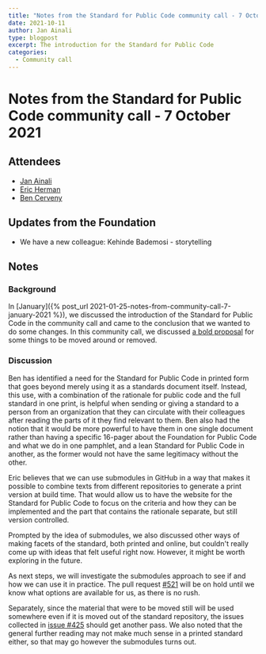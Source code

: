 ```yaml
---
title: "Notes from the Standard for Public Code community call - 7 October 2021"
date: 2021-10-11
author: Jan Ainali
type: blogpost
excerpt: The introduction for the Standard for Public Code
categories:
  - Community call
---
```


# Notes from the Standard for Public Code community call - 7 October 2021

## Attendees

* [Jan Ainali](https://publiccode.net/team/jan-ainali.html)
* [Eric Herman](https://publiccode.net/team/eric-herman.html)
* [Ben Cerveny](https://publiccode.net/team/ben-cerveny.html)

## Updates from the Foundation

* We have a new colleague: Kehinde Bademosi - storytelling

## Notes

### Background

In [January]({% post_url 2021-01-25-notes-from-community-call-7-january-2021 %}), we discussed the introduction of the Standard for Public Code in the community call and came to the conclusion that we wanted to do some changes.
In this community call, we discussed [a bold proposal](https://github.com/publiccodenet/standard/pull/521) for some things to be moved around or removed.

### Discussion

Ben has identified a need for the Standard for Public Code in printed form that goes beyond merely using it as a standards document itself.
Instead, this use, with a combination of the rationale for public code and the full standard in one print, is helpful when sending or giving a standard to a person from an organization that they can circulate with their colleagues after reading the parts of it they find relevant to them.
Ben also had the notion that it would be more powerful to have them in one single document rather than having a specific 16-pager about the Foundation for Public Code and what we do in one pamphlet, and a lean Standard for Public Code in another, as the former would not have the same legitimacy without the other.

Eric believes that we can use submodules in GitHub in a way that makes it possible to combine texts from different repositories to generate a print version at build time.
That would allow us to have the website for the Standard for Public Code to focus on the criteria and how they can be implemented and the part that contains the rationale separate, but still version controlled.

Prompted by the idea of submodules, we also discussed other ways of making facets of the standard, both printed and online, but couldn't really come up with ideas that felt useful right now.
However, it might be worth exploring in the future.

As next steps, we will investigate the submodules approach to see if and how we can use it in practice.
The pull request [#521](https://github.com/publiccodenet/standard/pull/521) will be on hold until we know what options are available for us, as there is no rush.

Separately, since the material that were to be moved still will be used somewhere even if it is moved out of the standard repository, the issues collected in [issue #425](https://github.com/publiccodenet/standard/issues/425) should get another pass.
We also noted that the general further reading may not make much sense in a printed standard either, so that may go however the submodules turns out.
